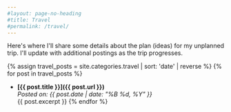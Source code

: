 ```yaml
---
#layout: page-no-heading
#title: Travel
#permalink: /travel/
---
```


Here's where I'll share some details about the plan (ideas) for my unplanned trip.  I'll update with additional postings as the trip progresses.

{% assign travel_posts = site.categories.travel | sort: 'date' | reverse %}
{% for post in travel_posts %}
- **[{{ post.title }}]({{ post.url }})**  
  _Posted on: {{ post.date | date: "%B %d, %Y" }}_  
  {{ post.excerpt }}
{% endfor %}
